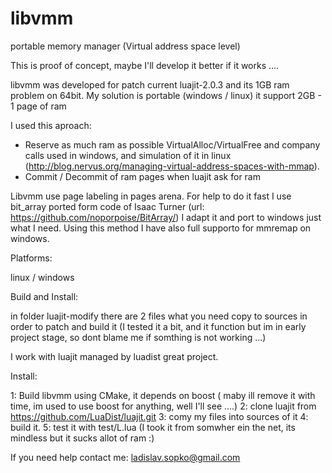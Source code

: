 # libvmm
portable memory manager (Virtual address space level)

This is proof of concept, maybe I'll develop it better if it works ....

libvmm was developed for patch current luajit-2.0.3 and its 1GB ram problem on 64bit.
My solution is portable (windows / linux) it support 2GB - 1 page of ram

I used this aproach:

- Reserve as much ram as possible VirtualAlloc/VirtualFree and company calls used in windows, and simulation of it in linux (http://blog.nervus.org/managing-virtual-address-spaces-with-mmap). 
- Commit / Decommit of ram pages when luajit ask for ram

Libvmm use page labeling in pages arena. For help to do it fast I use bit_array ported form code of Isaac Turner (url: https://github.com/noporpoise/BitArray/) I adapt it and port to windows just what I need. 
Using this method I have also full supporto for mmremap on windows.

Platforms: 

linux / windows

Build and Install:

in folder luajit-modify there are 2 files what you need copy to sources 
in order to patch and build it (I tested it a bit, and it function 
but im in early project stage, so dont blame me if somthing is not working ...)

I work with luajit managed by luadist great project.

Install:
 
1: Build libvmm using CMake, it depends on boost ( maby ill remove it with time, 
   im used to use boost for anything, well I'll see ....)
2: clone luajit from https://github.com/LuaDist/luajit.git
3: comy my files into sources of it
4: build it.
5: test it with test/L.lua (I took it from somwher ein the net, its mindless but it sucks allot of ram :)

If you need help contact me: ladislav.sopko@gmail.com


